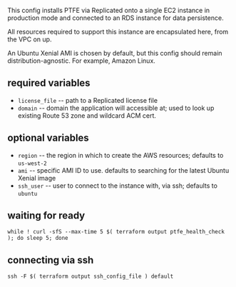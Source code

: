This config installs PTFE via Replicated onto a single EC2 instance in production mode and connected to an RDS instance for data persistence.

All resources required to support this instance are encapsulated here, from the VPC on up.

An Ubuntu Xenial AMI is chosen by default, but this config should remain distribution-agnostic.  For example, Amazon Linux.

## required variables

- `license_file` -- path to a Replicated license file
- `domain` -- domain the application will accessible at; used to look up existing Route 53 zone and wildcard ACM cert.

## optional variables

- `region` -- the region in which to create the AWS resources; defaults to `us-west-2`
- `ami` -- specific AMI ID to use. defaults to searching for the latest Ubuntu Xenial image
- `ssh_user` -- user to connect to the instance with, via ssh; defaults to `ubuntu`

## waiting for ready

    while ! curl -sfS --max-time 5 $( terraform output ptfe_health_check ); do sleep 5; done

## connecting via ssh

    ssh -F $( terraform output ssh_config_file ) default

